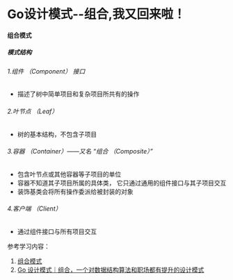 # Go设计模式--组合,我又回来啦！

#### 组合模式
##### 模式结构

###### 1.组件 （Component） 接口
+ 描述了树中简单项目和复杂项目所共有的操作
###### 2.叶节点 （Leaf）
+ 树的基本结构，不包含子项目
###### 3.容器 （Container）——又名 “组合 （Composite）”
+ 包含叶节点或其他容器等子项目的单位
+ 容器不知道其子项目所属的具体类， 它只通过通用的组件接口与其子项目交互
+ 装饰基类会将所有操作委派给被封装的对象
###### 4.客户端 （Client）
+ 通过组件接口与所有项目交互

参考学习内容：
1. [组合模式](https://refactoringguru.cn/design-patterns/composite)
2. [Go 设计模式｜组合，一个对数据结构算法和职场都有提升的设计模式](https://mp.weixin.qq.com/s?__biz=MzUzNTY5MzU2MA==&mid=2247497331&idx=1&sn=cb8a154b7e6b2913cbd4db89dfe27e80&chksm=fa8327e4cdf4aef21935d4c524f26975bcd38e5e0cfb4145c751e5cca6b7e36c58306d647923&scene=178&cur_album_id=2531498848431669249#rd)
